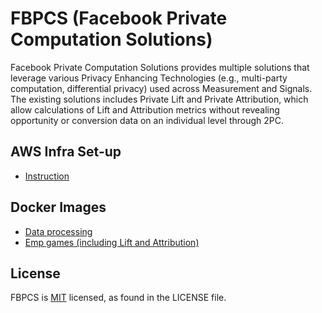 # FBPCS (Facebook Private Computation Solutions)
Facebook Private Computation Solutions provides multiple solutions that leverage various Privacy Enhancing Technologies (e.g., multi-party computation, differential privacy) used across Measurement and Signals. The existing solutions includes Private Lift and Private Attribution, which allow calculations of Lift and Attribution metrics without revealing opportunity or conversion data on an individual level through 2PC.

## AWS Infra Set-up
* [Instruction](fbpcs/infra/Readme.md)

## Docker Images
* [Data processing](fbpcs/data_processing/README.md)
* [Emp games (including Lift and Attribution)](fbpcs/emp_games/README.md)

## License
FBPCS is [MIT](LICENSE) licensed, as found in the LICENSE file.
